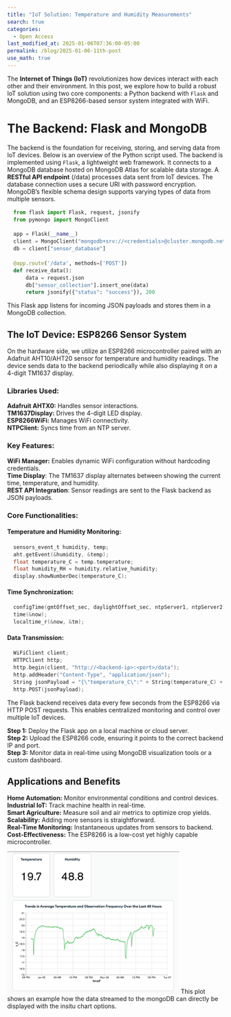 ```yaml
---
title: "IoT Solution: Temperature and Humidity Measurements"
search: true
categories: 
  - Open Access
last_modified_at: 2025-01-06T07:36:00-05:00
permalink: /blog/2025-01-06-11th-post
use_math: true
---
```

The **Internet of Things (IoT)** revolutionizes how devices interact with each other and their environment. In this post, we explore how to build a robust IoT solution using two core components: a Python backend with `Flask` and MongoDB, and an ESP8266-based sensor system integrated with WiFi.
# The Backend: Flask and MongoDB
The backend is the foundation for receiving, storing, and serving data from IoT devices. Below is an overview of the Python script used. The backend is implemented using `Flask`, a lightweight web framework. It connects to a MongoDB database hosted on MongoDB Atlas for scalable data storage. A **RESTful API endpoint** (/data) processes data sent from IoT devices. The database connection uses a secure URI with password encryption. MongoDB’s flexible schema design supports varying types of data from multiple sensors.

```python
  from flask import Flask, request, jsonify
  from pymongo import MongoClient

  app = Flask(__name__)
  client = MongoClient("mongodb+srv://<credentials>@cluster.mongodb.net/")
  db = client["sensor_database"]

  @app.route('/data', methods=['POST'])
  def receive_data():
      data = request.json
      db["sensor_collection"].insert_one(data)
      return jsonify({"status": "success"}), 200
```
This Flask app listens for incoming JSON payloads and stores them in a MongoDB collection.

## The IoT Device: ESP8266 Sensor System
On the hardware side, we utilize an ESP8266 microcontroller paired with an Adafruit AHT10/AHT20 sensor for temperature and humidity readings. The device sends data to the backend periodically while also displaying it on a 4-digit TM1637 display.

### Libraries Used:

**Adafruit AHTX0:** Handles sensor interactions.<br>
**TM1637Display:** Drives the 4-digit LED display.<br>
**ESP8266WiFi:** Manages WiFi connectivity.<br>
**NTPClient:** Syncs time from an NTP server.<br>

### Key Features:

**WiFi Manager:** Enables dynamic WiFi configuration without hardcoding credentials.<br>
**Time Display**: The TM1637 display alternates between showing the current time, temperature, and humidity.<br>
**REST API Integration**: Sensor readings are sent to the Flask backend as JSON payloads.<br>
### Core Functionalities:
#### Temperature and Humidity Monitoring:
```C
  sensors_event_t humidity, temp;
  aht.getEvent(&humidity, &temp);
  float temperature_C = temp.temperature;
  float humidity_RH = humidity.relative_humidity;
  display.showNumberDec(temperature_C);
```
#### Time Synchronization:
```C
  configTime(gmtOffset_sec, daylightOffset_sec, ntpServer1, ntpServer2);
  time(&now);
  localtime_r(&now, &tm);
```
#### Data Transmission:
```C
  WiFiClient client;
  HTTPClient http;
  http.begin(client, "http://<backend-ip>:<port>/data");
  http.addHeader("Content-Type", "application/json");
  String jsonPayload = "{\"temperature_C\":" + String(temperature_C) + ",\"humidity_RH\":" + String(humidity_RH) + "}";
  http.POST(jsonPayload);
```

The Flask backend receives data every few seconds from the ESP8266 via HTTP POST requests. This enables centralized monitoring and control over multiple IoT devices.

**Step 1:** Deploy the Flask app on a local machine or cloud server. <br>
**Step 2:** Upload the ESP8266 code, ensuring it points to the correct backend IP and port.<br>
**Step 3:** Monitor data in real-time using MongoDB visualization tools or a custom dashboard.

## Applications and Benefits
**Home Automation:** Monitor environmental conditions and control devices.<br>
**Industrial IoT:** Track machine health in real-time.<br>
**Smart Agriculture:** Measure soil and air metrics to optimize crop yields.<br>
**Scalability:** Adding more sensors is straightforward.<br>
**Real-Time Monitoring:** Instantaneous updates from sensors to backend.<br>
**Cost-Effectiveness:** The ESP8266 is a low-cost yet highly capable microcontroller.

<!-- ![Missing plot](/assets/images/temps.png) -->
<img src="../assets/images/temps.png" alt="Plot" width="400">
This plot shows an example how the data streamed to the mongoDB can directly be displayed with the insitu chart options.